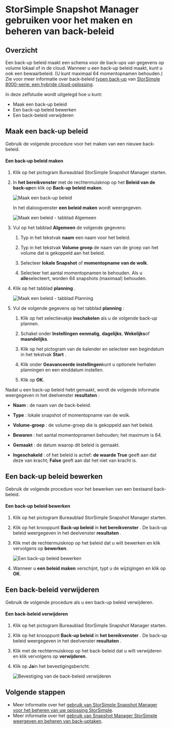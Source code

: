 <properties 
   pageTitle="Back-up beleid StorSimple Snapshot Manager | Microsoft Azure"
   description="Beschrijft hoe u de module MMC StorSimple Snapshot Manager maken en de back-up beleid waarmee de geplande back-ups beheren."
   services="storsimple"
   documentationCenter="NA"
   authors="SharS"
   manager="carmonm"
   editor="" />
<tags 
   ms.service="storsimple"
   ms.devlang="NA"
   ms.topic="article"
   ms.tgt_pltfrm="NA"
   ms.workload="TBD"
   ms.date="05/12/2016"
   ms.author="v-sharos" />

# <a name="use-storsimple-snapshot-manager-to-create-and-manage-backup-policies"></a>StorSimple Snapshot Manager gebruiken voor het maken en beheren van back-beleid

## <a name="overview"></a>Overzicht

Een back-up beleid maakt een schema voor de back-ups van gegevens op volume lokaal of in de cloud. Wanneer u een back-up beleid maakt, kunt u ook een bewaarbeleid. (U kunt maximaal 64 momentopnamen behouden.) Zie voor meer informatie over back-beleid [typen back-up](storsimple-what-is-snapshot-manager.md#backup-type) van [StorSimple 8000-serie: een hybride cloud-oplossing](storsimple-overview.md).

In deze zelfstudie wordt uitgelegd hoe u kunt:

- Maak een back-up beleid 
- Een back-up beleid bewerken 
- Een back-beleid verwijderen 

## <a name="create-a-backup-policy"></a>Maak een back-up beleid

Gebruik de volgende procedure voor het maken van een nieuwe back-beleid.

#### <a name="to-create-a-backup-policy"></a>Een back-up beleid maken

1. Klik op het pictogram Bureaublad StorSimple Snapshot Manager starten.

2. In **het bereikvenster** met de rechtermuisknop op het **Beleid van de back-up**en klik op **Back-up beleid maken**.

    ![Maak een back-up beleid](./media/storsimple-snapshot-manager-manage-backup-policies/HCS_SSM_Create_BU_policy.png)

    In het dialoogvenster **een beleid maken** wordt weergegeven. 

    ![Maak een beleid - tabblad Algemeen](./media/storsimple-snapshot-manager-manage-backup-policies/HCS_SSM_Create_policy_general.png)

3. Vul op het tabblad **Algemeen** de volgende gegevens:

   1. Typ in het tekstvak **naam** een naam voor het beleid.

   2. Typ in het tekstvak **Volume groep** de naam van de groep van het volume dat is gekoppeld aan het beleid.

   3. Selecteer **lokale Snapshot** of **momentopname van de wolk**.

   4. Selecteer het aantal momentopnamen te behouden. Als u **alle**selecteert, worden 64 snapshots (maximaal) behouden. 

4. Klik op het tabblad **planning** .

    ![Maak een beleid - tabblad Planning](./media/storsimple-snapshot-manager-manage-backup-policies/HCS_SSM_Create_policy_schedule.png)

5. Vul de volgende gegevens op het tabblad **planning** : 

   1. Klik op het selectievakje **inschakelen** als u de volgende back-up plannen.

   2. Schakel onder **Instellingen** **eenmalig**, **dagelijks**, **Wekelijks**of **maandelijks**. 

   3. Klik op het pictogram van de kalender en selecteer een begindatum in het tekstvak **Start** .

   4. Klik onder **Geavanceerde instellingen**kunt u optionele herhalen planningen en een einddatum instellen.

   5. Klik op **OK**.

Nadat u een back-up beleid hebt gemaakt, wordt de volgende informatie weergegeven in het deelvenster **resultaten** :

- **Naam** : de naam van de back-beleid.

- **Type** : lokale snapshot of momentopname van de wolk.

- **Volume-groep** : de volume-groep die is gekoppeld aan het beleid.

- **Bewaren** : het aantal momentopnamen behouden; het maximum is 64.

- **Gemaakt** : de datum waarop dit beleid is gemaakt.

- **Ingeschakeld** : of het beleid is actief: **de waarde True** geeft aan dat deze van kracht; **False** geeft aan dat het niet van kracht is. 

## <a name="edit-a-backup-policy"></a>Een back-up beleid bewerken

Gebruik de volgende procedure voor het bewerken van een bestaand back-beleid.

#### <a name="to-edit-a-backup-policy"></a>Een back-up beleid bewerken

1. Klik op het pictogram Bureaublad StorSimple Snapshot Manager starten. 

2. Klik op het knooppunt **Back-up beleid** in **het bereikvenster** . De back-up beleid weergegeven in het deelvenster **resultaten** . 

3. Klik met de rechtermuisknop op het beleid dat u wilt bewerken en klik vervolgens op **bewerken**. 

    ![Een back-up beleid bewerken](./media/storsimple-snapshot-manager-manage-backup-policies/HCS_SSM_Edit_BU_policy.png) 

4. Wanneer u **een beleid maken** verschijnt, typt u de wijzigingen en klik op **OK**. 

## <a name="delete-a-backup-policy"></a>Een back-beleid verwijderen

Gebruik de volgende procedure als u een back-up beleid verwijderen.

#### <a name="to-delete-a-backup-policy"></a>Een back-beleid verwijderen

1. Klik op het pictogram Bureaublad StorSimple Snapshot Manager starten. 

2. Klik op het knooppunt **Back-up beleid** in **het bereikvenster** . De back-up beleid weergegeven in het deelvenster **resultaten** . 

3. Klik met de rechtermuisknop op het back-beleid dat u wilt verwijderen en klik vervolgens op **verwijderen**.

4. Klik op **Ja**in het bevestigingsbericht.

    ![Bevestiging van de back-beleid verwijderen](./media/storsimple-snapshot-manager-manage-backup-policies/HCS_SSM_Delete_BU_policy.png)

## <a name="next-steps"></a>Volgende stappen

- Meer informatie over het [gebruik van StorSimple Snapshot Manager voor het beheren van uw oplossing StorSimple](storsimple-snapshot-manager-admin.md).
- Meer informatie over het [gebruik van Snapshot Manager StorSimple weergeven en beheren van back-uptaken](storsimple-snapshot-manager-manage-backup-jobs.md).
